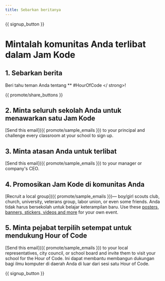 ```yaml
---
title: Sebarkan beritanya
---
```


{{ signup_button }}

# Mintalah komunitas Anda terlibat dalam Jam Kode

## 1. Sebarkan berita

Beri tahu teman Anda tentang ** #HourOfCode </ strong>!</p> 

{{ promote/share_buttons }}

## 2. Minta seluruh sekolah Anda untuk menawarkan satu Jam Kode

[Send this email]({{ promote/sample_emails }}) to your principal and challenge every classroom at your school to sign up.

## 3. Minta atasan Anda untuk terlibat

[Send this email]({{ promote/sample_emails }}) to your manager or company's CEO.

## 4. Promosikan Jam Kode di komunitas Anda

[Recruit a local group]({{ promote/sample_emails }})— boy/girl scouts club, church, university, veterans group, labor union, or even some friends. Anda tidak harus bersekolah untuk belajar keterampilan baru. Use these [posters, banners, stickers, videos and more](/promote/resources) for your own event.

## 5. Minta pejabat terpilih setempat untuk mendukung Hour of Code

[Send this email]({{ promote/sample_emails }}) to your local representatives, city council, or school board and invite them to visit your school for the Hour of Code. Ini dapat membantu membangun dukungan bagi ilmu komputer di daerah Anda di luar dari sesi satu Hour of Code.

{{ signup_button }}